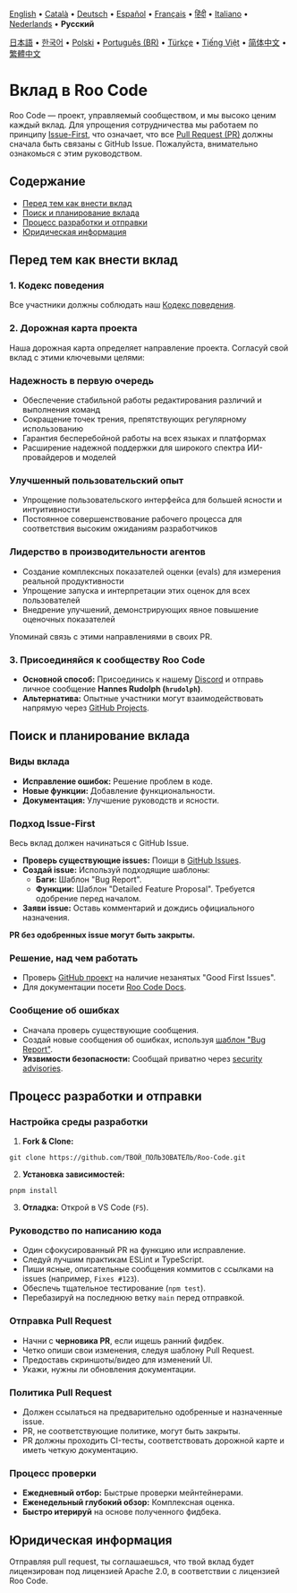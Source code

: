 [English](../../CONTRIBUTING.md) • [Català](../ca/CONTRIBUTING.md) • [Deutsch](../de/CONTRIBUTING.md) • [Español](../es/CONTRIBUTING.md) • [Français](../fr/CONTRIBUTING.md) • [हिंदी](../hi/CONTRIBUTING.md) • [Italiano](../it/CONTRIBUTING.md) • [Nederlands](../nl/CONTRIBUTING.md) • <b>Русский</b>

[日本語](../ja/CONTRIBUTING.md) • [한국어](../ko/CONTRIBUTING.md) • [Polski](../pl/CONTRIBUTING.md) • [Português (BR)](../pt-BR/CONTRIBUTING.md) • [Türkçe](../tr/CONTRIBUTING.md) • [Tiếng Việt](../vi/CONTRIBUTING.md) • [简体中文](../zh-CN/CONTRIBUTING.md) • [繁體中文](../zh-TW/CONTRIBUTING.md)

# Вклад в Roo Code

Roo Code — проект, управляемый сообществом, и мы высоко ценим каждый вклад. Для упрощения сотрудничества мы работаем по принципу [Issue-First](#подход-issue-first), что означает, что все [Pull Request (PR)](#отправка-pull-request) должны сначала быть связаны с GitHub Issue. Пожалуйста, внимательно ознакомься с этим руководством.

## Содержание

- [Перед тем как внести вклад](#перед-тем-как-внести-вклад)
- [Поиск и планирование вклада](#поиск-и-планирование-вклада)
- [Процесс разработки и отправки](#процесс-разработки-и-отправки)
- [Юридическая информация](#юридическая-информация)

## Перед тем как внести вклад

### 1. Кодекс поведения

Все участники должны соблюдать наш [Кодекс поведения](./CODE_OF_CONDUCT.md).

### 2. Дорожная карта проекта

Наша дорожная карта определяет направление проекта. Согласуй свой вклад с этими ключевыми целями:

### Надежность в первую очередь

- Обеспечение стабильной работы редактирования различий и выполнения команд
- Сокращение точек трения, препятствующих регулярному использованию
- Гарантия бесперебойной работы на всех языках и платформах
- Расширение надежной поддержки для широкого спектра ИИ-провайдеров и моделей

### Улучшенный пользовательский опыт

- Упрощение пользовательского интерфейса для большей ясности и интуитивности
- Постоянное совершенствование рабочего процесса для соответствия высоким ожиданиям разработчиков

### Лидерство в производительности агентов

- Создание комплексных показателей оценки (evals) для измерения реальной продуктивности
- Упрощение запуска и интерпретации этих оценок для всех пользователей
- Внедрение улучшений, демонстрирующих явное повышение оценочных показателей

Упоминай связь с этими направлениями в своих PR.

### 3. Присоединяйся к сообществу Roo Code

- **Основной способ:** Присоединись к нашему [Discord](https://discord.gg/roocode) и отправь личное сообщение **Hannes Rudolph (`hrudolph`)**.
- **Альтернатива:** Опытные участники могут взаимодействовать напрямую через [GitHub Projects](https://github.com/orgs/RooCodeInc/projects/1).

## Поиск и планирование вклада

### Виды вклада

- **Исправление ошибок:** Решение проблем в коде.
- **Новые функции:** Добавление функциональности.
- **Документация:** Улучшение руководств и ясности.

### Подход Issue-First

Весь вклад должен начинаться с GitHub Issue.

- **Проверь существующие issues:** Поищи в [GitHub Issues](https://github.com/RooCodeInc/Roo-Code/issues).
- **Создай issue:** Используй подходящие шаблоны:
    - **Баги:** Шаблон "Bug Report".
    - **Функции:** Шаблон "Detailed Feature Proposal". Требуется одобрение перед началом.
- **Заяви issue:** Оставь комментарий и дождись официального назначения.

**PR без одобренных issue могут быть закрыты.**

### Решение, над чем работать

- Проверь [GitHub проект](https://github.com/orgs/RooCodeInc/projects/1) на наличие незанятых "Good First Issues".
- Для документации посети [Roo Code Docs](https://github.com/RooCodeInc/Roo-Code-Docs).

### Сообщение об ошибках

- Сначала проверь существующие сообщения.
- Создай новые сообщения об ошибках, используя [шаблон "Bug Report"](https://github.com/RooCodeInc/Roo-Code/issues/new/choose).
- **Уязвимости безопасности:** Сообщай приватно через [security advisories](https://github.com/RooCodeInc/Roo-Code/security/advisories/new).

## Процесс разработки и отправки

### Настройка среды разработки

1. **Fork & Clone:**

```
git clone https://github.com/ТВОЙ_ПОЛЬЗОВАТЕЛЬ/Roo-Code.git
```

2. **Установка зависимостей:**

```
pnpm install
```

3. **Отладка:** Открой в VS Code (`F5`).

### Руководство по написанию кода

- Один сфокусированный PR на функцию или исправление.
- Следуй лучшим практикам ESLint и TypeScript.
- Пиши ясные, описательные сообщения коммитов с ссылками на issues (например, `Fixes #123`).
- Обеспечь тщательное тестирование (`npm test`).
- Перебазируй на последнюю ветку `main` перед отправкой.

### Отправка Pull Request

- Начни с **черновика PR**, если ищешь ранний фидбек.
- Четко опиши свои изменения, следуя шаблону Pull Request.
- Предоставь скриншоты/видео для изменений UI.
- Укажи, нужны ли обновления документации.

### Политика Pull Request

- Должен ссылаться на предварительно одобренные и назначенные issue.
- PR, не соответствующие политике, могут быть закрыты.
- PR должны проходить CI-тесты, соответствовать дорожной карте и иметь четкую документацию.

### Процесс проверки

- **Ежедневный отбор:** Быстрые проверки мейнтейнерами.
- **Еженедельный глубокий обзор:** Комплексная оценка.
- **Быстро итерируй** на основе полученного фидбека.

## Юридическая информация

Отправляя pull request, ты соглашаешься, что твой вклад будет лицензирован под лицензией Apache 2.0, в соответствии с лицензией Roo Code.
